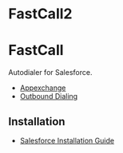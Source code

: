 # FastCall2

# FastCall
Autodialer for Salesforce.

 * [Appexchange](https://appexchange.salesforce.com/listingDetail?listingId=a0N3000000B4MTMEA3)
 * [Outbound Dialing](http://fastcall.com/salesforce-native-outbound-dialing/)
 
 ## Installation
  * [Salesforce Installation Guide](http://fastcall.com/help-resources/install-guide/)
